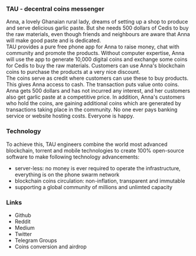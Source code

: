 ### TAU - decentral coins messenger
Anna, a lovely Ghanaian rural lady, dreams of setting up a shop to produce and serve delicious garlic paste. But she needs 500 dollars of Cedis to buy the raw materials, even though friends and neighbours are aware that Anna will make good paste and is dedicated. <br>
TAU provides a pure free phone app for Anna to raise money, chat with community and promote the products. Without computer expertise, Anna will use the app to generate 10,000 digital coins and exchange some coins for Cedis to buy the raw materials. Customers can use Anna's blockchain coins to purchase the products at a very nice discount. <br>
The coins serve as credit where customers can use these to buy products. This gives Anna access to cash. The transaction puts value onto coins. 
Anna gets 500 dollars and has not incurred any interest, and her customers also get garlic paste at a competitive price. In addition, Anna's customers who hold the coins, are gaining additional coins which are generated by transactions taking place in the community. No one ever pays banking service or website hosting costs. Everyone is happy. <br>
### Technology
To achieve this, TAU engineers combine the world most advanced blockchain, torrent and mobile technologies to create 100% open-source software to make following technology advancements:
* server-less: no money is ever required to operate the infrastructure, everything is on the phone swarm network
* blockchain coins circulation: non-inflation, transparent and immutable
* supporting a global community of millions and unlimted capacity
### Links
* Github
* Reddit
* Medium
* Twitter
* Telegram Groups
* Coins conversion and airdrop
